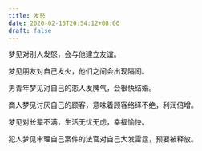 ```yaml
---
title: 发怒
date: 2020-02-15T20:54:12+08:00
draft: false
---
```


梦见对别人发怒，会与他建立友谊。

梦见朋友对自己发火，他们之间会出现隔阂。

男青年梦见对自己的恋人发脾气，会很快结婚。

商人梦见讨厌自己的顾客，意味着顾客络绎不绝，利润倍增。

梦见对长辈不满，生活无忧无虑，幸福愉快。

犯人梦见审理自己案件的法官对自己大发雷霆，预要被释放。